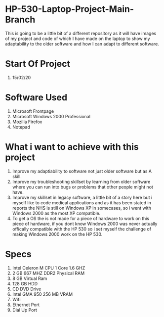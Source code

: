 # HP-530-Laptop-Project-Main-Branch
This is going to be a little bit of a different repository as it will have images of my project and code of which I have made on the laptop to show my adaptability to the older software and how I can adapt to different software.

# Start Of Project 

1. 15/02/20

# Software Used 

1. Microsoft Frontpage
2. Microsoft Windows 2000 Professional 
3. Mozilla Firefox
4. Notepad

# What i want to achieve with this project
1. Improve my adaptiability to software not just older software but as A skill.
2. Improve my troubleshooting skillset by learning from older software where you can run into bugs or problems that other people might not have. 
3. Improve my skillset in legacy software, a little bit of a story here but i myself like to code medical applications and as it has been stated in reports the NHS is still on Windows XP in somecases, so i went with Windows 2000 as the most XP compatible.
4. To get a OS the is not made for a piece of hardware to work on this piece of hardware, if you dont know Windows 2000 was never actually offically compatible with the HP 530 so i set myself the challenge of making Windows 2000 work on the HP 530.

# Specs
1. Intel Celeron M CPU 1 Core 1.6 GHZ
2. 2 GB 667 MHZ DDR2 Physical RAM
3. 8 GB Virtual Ram
4. 128 GB HDD
5. CD DVD Drive
6. Intel GMA 950 256 MB VRAM
7. Wifi 
8. Ethernet Port
9. Dial Up Port

